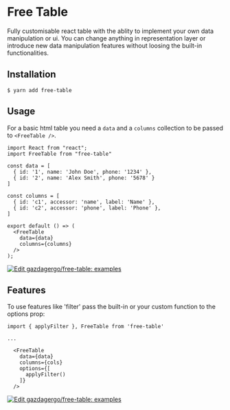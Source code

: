 # Free Table

Fully customisable react table with the ablity to implement your own data manipulation or ui. You can change anything in representation layer or introduce new data manipulation features without loosing the built-in functionalities.

## Installation

`$ yarn add free-table`

## Usage

For a basic html table you need a `data` and a `columns` collection to be passed to `<FreeTable />`.

```
import React from "react";
import FreeTable from "free-table"

const data = [
  { id: '1', name: 'John Doe', phone: '1234' },
  { id: '2', name: 'Alex Smith', phone: '5678' }
]

const columns = [
  { id: 'c1', accessor: 'name', label: 'Name' },
  { id: 'c2', accessor: 'phone', label: 'Phone' },
]

export default () => (
  <FreeTable
    data={data}
    columns={columns}
  />
);
```

[![Edit gazdagergo/free-table: examples](https://codesandbox.io/static/img/play-codesandbox.svg)](https://codesandbox.io/s/github/gazdagergo/free-table/tree/master/examples)


## Features

To use features like 'filter' pass the built-in or your custom function to the options prop:

```
import { applyFilter }, FreeTable from 'free-table'

...

  <FreeTable
    data={data}
    columns={cols}
    options={[
      applyFilter()
    ]}
  />
```
[![Edit gazdagergo/free-table: examples](https://codesandbox.io/static/img/play-codesandbox.svg)](https://codesandbox.io/s/github/gazdagergo/free-table/tree/master/examples?initialpath=%2Ffilter&module=%2Fsrc%2FFilter.js)




